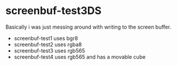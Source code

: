 # screenbuf-test3DS
Basically i was just messing around with writing to the screen buffer.

* screenbuf-test1 uses bgr8
* screenbuf-test2 uses rgba8
* screenbuf-test3 uses rgb565
* screenbuf-test4 uses rgb565 and has a movable cube
